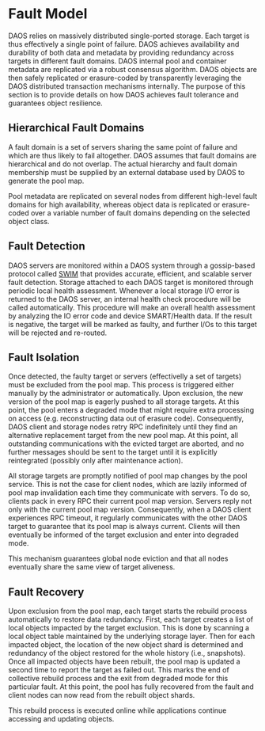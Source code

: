 <a id="4.3"></a>
# Fault Model

DAOS relies on massively distributed single-ported storage. Each target
is thus effectively a single point of failure. DAOS achieves availability
and durability of both data and metadata by providing redundancy across
targets in different fault domains. DAOS internal pool and container
metadata are replicated via a robust consensus algorithm. DAOS objects
are then safely replicated or erasure-coded by transparently leveraging
 the DAOS distributed transaction mechanisms internally. The purpose of
this section is to provide details on how DAOS achieves fault tolerance
 and guarantees object resilience.

<a id="4.3.1"></a>
## Hierarchical Fault Domains

A fault domain is a set of servers sharing the same point of failure and
which are thus likely to fail altogether. DAOS assumes that fault domains
are hierarchical and do not overlap. The actual hierarchy and fault domain
membership must be supplied by an external database used by DAOS to
generate the pool map.

Pool metadata are replicated on several nodes from different high-level
fault domains for high availability, whereas object data is replicated
or erasure-coded over a variable number of fault domains depending on
the selected object class.

<a id="4.3.2"></a>
## Fault Detection

DAOS servers are monitored within a DAOS system through a gossip-based protocol
called [SWIM](http://ieeexplore.ieee.org/stamp/stamp.jsp?arnumber=1028914)
that provides accurate, efficient, and scalable server fault detection.
Storage attached to each DAOS target is monitored through periodic local
health assessment. Whenever a local storage I/O error is returned to the
DAOS server, an internal health check procedure will be called automatically.
This procedure will make an overall health assessment by analyzing the
IO error code and device SMART/Health data. If the result is negative,
the target will be marked as faulty, and further I/Os to this target will be
rejected and re-routed.

<a id="4.3.3"></a>
## Fault Isolation

Once detected, the faulty target or servers (effectivelly a set of targets)
must be excluded from the pool map. This process is triggered either manually
by the administrator or automatically. Upon exclusion, the new version of
the pool map is eagerly pushed to all storage targets. At this point, the pool
enters a degraded mode that might require extra processing on access (e.g.
reconstructing data out of erasure code). Consequently, DAOS client and storage
nodes retry RPC indefinitely until they find an alternative replacement target
from the new pool map. At this point, all outstanding communications with the
evicted target are aborted, and no further messages should be sent to the
target until it is explicitly reintegrated (possibly only after maintenance
action).

All storage targets are promptly notified of pool map changes by the pool
service. This is not the case for client nodes, which are lazily informed
of pool map invalidation each time they communicate with servers. To do so,
clients pack in every RPC their current pool map version. Servers reply not
only with the current pool map version. Consequently, when a DAOS client
experiences RPC timeout, it regularly communicates with the other DAOS
target to guarantee that its pool map is always current. Clients will then
eventually be informed of the target exclusion and enter into degraded mode.

This mechanism guarantees global node eviction and that all nodes eventually
share the same view of target aliveness.

<a id="4.3.4"></a>
## Fault Recovery

Upon exclusion from the pool map, each target starts the rebuild process
automatically to restore data redundancy. First, each target creates a list
of local objects impacted by the target exclusion. This is done by scanning
a local object table maintained by the underlying storage layer. Then for
each impacted object, the location of the new object shard is determined and
redundancy of the object restored for the whole history (i.e., snapshots).
Once all impacted objects have been rebuilt, the pool map is updated a second
time to report the target as failed out. This marks the end of collective
rebuild process and the exit from degraded mode for this particular fault.
At this point, the pool has fully recovered from the fault and client nodes
can now read from the rebuilt object shards.

This rebuild process is executed online while applications continue accessing
and updating objects.
